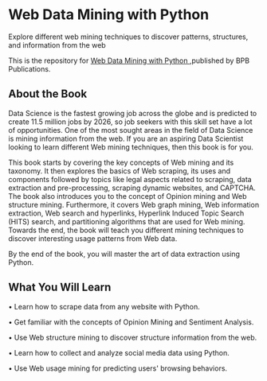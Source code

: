 # Web Data Mining with Python

Explore different web mining techniques to discover patterns, structures, and information from the web

This is the repository for [Web Data Mining with Python
](https://bpbonline.com/products/web-data-mining-with-python),published by BPB Publications. 

## About the Book
Data Science is the fastest growing job across the globe and is predicted to create 11.5 million jobs by 2026, so job seekers with this skill set have a lot of opportunities. One of the most sought areas in the field of Data Science is mining information from the web. If you are an aspiring Data Scientist looking to learn different Web mining techniques, then this book is for you.

This book starts by covering the key concepts of Web mining and its taxonomy. It then explores the basics of Web scraping, its uses and components followed by topics like legal aspects related to scraping, data extraction and pre-processing, scraping dynamic websites, and CAPTCHA. The book also introduces you to the concept of Opinion mining and Web structure mining. Furthermore, it covers Web graph mining, Web information extraction, Web search and hyperlinks, Hyperlink Induced Topic Search (HITS) search, and partitioning algorithms that are used for Web mining. Towards the end, the book will teach you different mining techniques to discover interesting usage patterns from Web data.

By the end of the book, you will master the art of data extraction using Python.


## What You Will Learn
•  Learn how to scrape data from any website with Python.

•  Get familiar with the concepts of Opinion Mining and Sentiment Analysis.

•  Use Web structure mining to discover structure information from the web.

•  Learn how to collect and analyze social media data using Python.

•  Use Web usage mining for predicting users' browsing behaviors.

